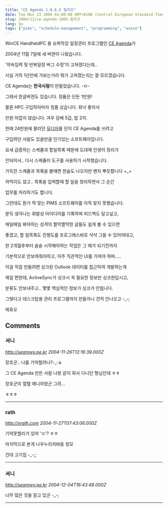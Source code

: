 ```yaml
---
title: "CE Agenda 1.0.6.5 릴리즈"
date: Tue Nov 23 2004 01:00:00 GMT+0100 (Central European Standard Time)
slug: 2004/11/ce-agenda-1065-릴리즈
lang: ko
tags: ["pims", "schedule-management", "programming", "wince"]
---
```


WinCE HandheldPC 용 슈퍼막강 일정관리 프로그램인 [CE Agenda](http://hkcho.hdmember.net/ceagenda/ceagenda.html)가 

2004년 11월 7일에 새 버젼이 나왔습니다.

'약속입력 및 반복일정 버그 수정'이 고쳐졌다는데..

사실 거의 1년만에 가보는거라 뭐가 고쳐졌는지는 잘 모르겠습니다.

CE Agenda는 **한국사람**이 만들었습니다. -ㅁ-

그래서 한글버젼도 있습니다. 정품은 단돈 1만원!

물론 HPC 구입하자마자 정품 샀습니다. 워낙 좋아서

만원 아깝지 않습니다. 겨우 담배 5갑, 밥 2끼.

한때 24만원에 팔리던 [모디아](http://www.modian.org/)를 단지 CE Agenda를 쓰려고

구입하던 사람도 있을만큼 인기있는 소프트웨이입니다.

요새 급증하는 스케쥴과 할일목록 때문에 도대체 인생이 정리가 

안되어서.. 다시 스케쥴러 도구를 사용하기 시작했습니다.

가득찬 스케쥴과 목록을 볼때면 한숨도 나오지만 왠지 뿌듯합니다 +_+

까먹지도 않고.. 목록을 입력할때 할 일을 정리하면서 그 순간 

업무를 처리하기도 합니다. 

그런데도 뭔가 딱 맞는 PIMS 소프트웨어를 아직 찾지 못했습니다.

문득 생각나는 휘발성 아이디어를 기록하며 피드백도 달고싶고,

매일매일 봐야하는 성격의 짤막짤막한 글들도 쉽게 볼 수 있으면

좋겠고, 할 일목록도 진행도를 프로그래스바로 샥샥 그을 수 있어야대고,

한 2개월후부터 슬슬 시작해야하는 작업은 그 때가 되기전까지

기본적으로 안보여줘야하고, 아주 직관적인 UI를 가져야 하며.....

이걸 직접 만들려면 싱크된 Outlook 데이터를 접근하여 개발하는게

제일 편한데, ActiveSync가 싱크시 꼭 필요한 정보만 싱크한답시고,

분류도 안보내주고.. 몇몇 핵심적인 정보가 싱크가 안됩니다.

그렇다고 데스크탑용 관리 프로그램까지 만들자니 견적 안나오고 -_-;

에효오

## Comments

### 셔니
*http://seanney.pe.kr*
*2004-11-26T12:16:39.000Z*

장호군.. 나를 기억할려나?-_-a

그 CE Agenda 만든 사람 나랑 같이 회사 다니던 형님인데 ㅎㅎ

장호군이 열혈 매니아였군 그려...

ㅎㅎㅎ

---

### rath
*http://xrath.com*
*2004-11-27T07:43:06.000Z*

기억못할리가 있어 'ㅁ'? ㅎㅎ

마지막으로 본게 나우누리자바동 정모

건대 고기집 -_-;;

---

### 셔니
*http://seanney.pe.kr*
*2004-12-04T16:43:48.000Z*

너무 많은 것을 알고 있군 -_-;

---
